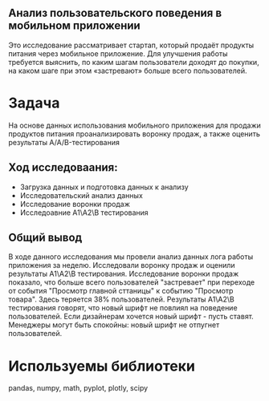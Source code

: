 ## Анализ пользовательского поведения в мобильном приложении
Это исследование рассматривает стартап, который продаёт продукты питания через мобильное приложение. Для улучшения работы требуется выяснить, по каким шагам пользователи доходят до покупки, на каком шаге при этом «застревают» больше всего пользователей.

# Задача
На основе данных использования мобильного приложения для продажи продуктов питания проанализировать воронку продаж, а также оценить результаты A/A/B-тестирования 

## Ход исследоваания:

- Загрузка данных и подготовка данных к анализу
- Исследовательский анализ данных
- Исследование воронки продаж
- Исследоавние A1\А2\B тестирования

## Общий вывод

В ходе данного исследования мы провели анализ данных лога работы приложения за неделю. Исследовали воронку продаж и оценили результаты A1\А2\B тестирования. Исследование воронки продаж показало, что больше всего пользователей "застревает" при переходе от события "Просмотр главной сттаницы" к событию "Просмотр товара". Здесь теряется 38% пользователей. Результаты A1\А2\B тестирования говорят, что новый шрифт не повлиял на поведение пользователей. Если дизайнерам хочется новый шрифт - пусть ставят. Менеджеры могут быть спокойны: новый шрифт не отпугнет пользователей.


# Используемы библиотеки
pandas, numpy, math, pyplot, plotly, scipy
